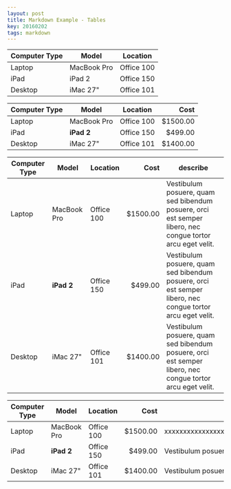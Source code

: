 ```yaml
---
layout: post
title: Markdown Example - Tables
key: 20160202
tags: markdown
---
```


Computer Type | Model       | Location
------------- | ----------- | -----------------
Laptop        | MacBook Pro | Office 100
iPad          | iPad 2      | Office 150
Desktop       | iMac 27"    | Office 101

Computer Type | Model       | Location          | Cost
------------- | ----------- | ----------------- | ---------:
Laptop        | MacBook Pro | Office 100        | $1500.00
iPad          | **iPad 2**  | Office 150        | $499.00
Desktop       | iMac 27"    | Office 101        | $1400.00

Computer Type | Model       | Location          | Cost       | describe
------------- | ----------- | ----------------- | ---------: | -----------------------
Laptop        | MacBook Pro | Office 100        | $1500.00   | Vestibulum posuere, quam sed bibendum posuere, orci est semper libero, nec congue tortor arcu eget velit.
iPad          | **iPad 2**  | Office 150        | $499.00    | Vestibulum posuere, quam sed bibendum posuere, orci est semper libero, nec congue tortor arcu eget velit.
Desktop       | iMac 27"    | Office 101        | $1400.00   | Vestibulum posuere, quam sed bibendum posuere, orci est semper libero, nec congue tortor arcu eget velit.

Computer Type | Model       | Location          | Cost       | describe
------------- | ----------- | ----------------- | ---------: | -----------------------
Laptop        | MacBook Pro | Office 100        | $1500.00   | xxxxxxxxxxxxxxxxxxxxxxxxxxxxxxxxxxxxxxxxixixxixiixxxxxxxxxxxxxxxxxxxxxxxxxxxxxxxxxxxxxxxxxixixxixiix
iPad          | **iPad 2**  | Office 150        | $499.00    | Vestibulum posuere, quam sed bibendum posuere, orci est semper libero, nec congue tortor arcu eget velit.
Desktop       | iMac 27"    | Office 101        | $1400.00   | Vestibulum posuere, quam sed bibendum posuere, orci est semper libero, nec congue tortor arcu eget velit.